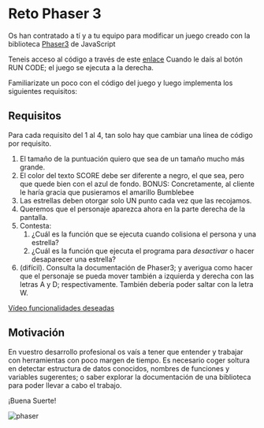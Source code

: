 # Reto Phaser 3

Os han contratado a tí y a tu equipo para modificar un juego creado con la biblioteca [Phaser3](https://phaser.io/) de JavaScript

Teneis acceso al código a través de este [enlace](https://labs.phaser.io/edit.html?src=src/games/firstgame/part9.js&v=3.55.2)
Cuando le daís al botón RUN CODE; el juego se ejecuta a la derecha.

Familiarizate un poco con el código del juego y luego implementa los siguientes requisitos:

## Requisitos

Para cada requisito del 1 al 4, tan solo hay que cambiar
una línea de código por requisito.

1. El tamaño de la puntuación quiero que sea de un
tamaño mucho más grande.
2. El color del texto SCORE debe ser diferente a negro, el que sea, pero que quede bien con el azul de fondo. BONUS: Concretamente, al cliente le haría gracia que pusieramos el amarillo Bumblebee
3. Las estrellas deben otorgar solo UN punto cada vez
que las recojamos.
4. Queremos que el personaje aparezca ahora en la parte
derecha de la pantalla.
5. Contesta:
   1. ¿Cuál es la función que se ejecuta cuando colisiona el persona y una estrella?
   2. ¿Cuál es la función que ejecuta el programa para _desactivar_ o hacer desaparecer una estrella?
6. (difícil). Consulta la documentación de Phaser3; y 
averigua como hacer que el personaje se pueda mover
también a izquierda y derecha con las letras A y D; 
respectivamente. También debería poder saltar con la letra W.

[Vídeo funcionalidades deseadas](https://oscarm.tinytake.com/msc/NjQwMTA0MF8xODgwNjE5Nw)

## Motivación

En vuestro desarrollo profesional os vaís a tener que entender y trabajar con herramientas con poco margen de tiempo. Es necesario coger soltura en detectar estructura de datos conocidos, nombres de funciones y variables sugerentes; o saber explorar la documentación de una biblioteca para poder llevar a cabo el trabajo.

¡Buena Suerte!

![phaser](https://phaser.io/images/img.png)
